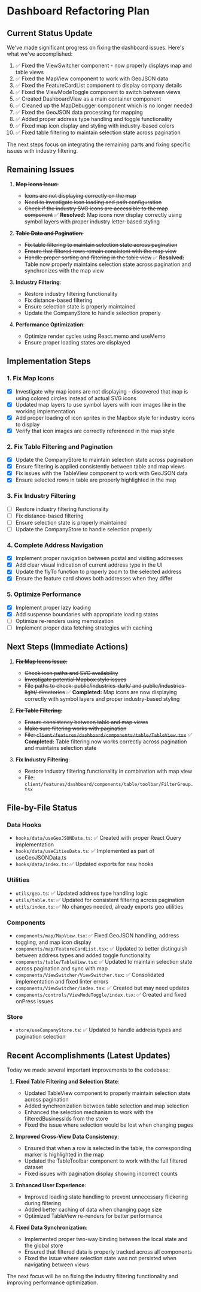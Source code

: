 # Dashboard Refactoring Plan

## Current Status Update

We've made significant progress on fixing the dashboard issues. Here's what we've accomplished:

1. ✅ Fixed the ViewSwitcher component - now properly displays map and table views
2. ✅ Fixed the MapView component to work with GeoJSON data 
3. ✅ Fixed the FeatureCardList component to display company details
4. ✅ Fixed the ViewModeToggle component to switch between views
5. ✅ Created DashboardView as a main container component
6. ✅ Cleaned up the MapDebugger component which is no longer needed
7. ✅ Fixed the GeoJSON data processing for mapping
8. ✅ Added proper address type handling and toggle functionality
9. ✅ Fixed map icon display and styling with industry-based colors
10. ✅ Fixed table filtering to maintain selection state across pagination

The next steps focus on integrating the remaining parts and fixing specific issues with industry filtering.

## Remaining Issues

1. ~~**Map Icons Issue**:~~
   - ~~Icons are not displaying correctly on the map~~
   - ~~Need to investigate icon loading and path configuration~~
   - ~~Check if the industry SVG icons are accessible to the map component~~
   ✅ **Resolved:** Map icons now display correctly using symbol layers with proper industry letter-based styling

2. ~~**Table Data and Pagination**:~~
   - ~~Fix table filtering to maintain selection state across pagination~~
   - ~~Ensure that filtered rows remain consistent with the map view~~
   - ~~Handle proper sorting and filtering in the table view~~
   ✅ **Resolved:** Table now properly maintains selection state across pagination and synchronizes with the map view

3. **Industry Filtering**:
   - Restore industry filtering functionality
   - Fix distance-based filtering
   - Ensure selection state is properly maintained
   - Update the CompanyStore to handle selection properly

4. **Performance Optimization**:
   - Optimize render cycles using React.memo and useMemo
   - Ensure proper loading states are displayed

## Implementation Steps

### 1. Fix Map Icons

- [x] Investigate why map icons are not displaying - discovered that map is using colored circles instead of actual SVG icons
- [x] Updated map layers to use symbol layers with icon images like in the working implementation
- [x] Add proper loading of icon sprites in the Mapbox style for industry icons to display
- [x] Verify that icon images are correctly referenced in the map style

### 2. Fix Table Filtering and Pagination

- [x] Update the CompanyStore to maintain selection state across pagination
- [x] Ensure filtering is applied consistently between table and map views
- [x] Fix issues with the TableView component to work with GeoJSON data
- [x] Ensure selected rows in table are properly highlighted in the map

### 3. Fix Industry Filtering

- [ ] Restore industry filtering functionality
- [ ] Fix distance-based filtering
- [ ] Ensure selection state is properly maintained
- [ ] Update the CompanyStore to handle selection properly

### 4. Complete Address Navigation

- [x] Implement proper navigation between postal and visiting addresses
- [x] Add clear visual indication of current address type in the UI
- [x] Update the flyTo function to properly zoom to the selected address
- [x] Ensure the feature card shows both addresses when they differ

### 5. Optimize Performance

- [x] Implement proper lazy loading
- [x] Add suspense boundaries with appropriate loading states
- [ ] Optimize re-renders using memoization
- [ ] Implement proper data fetching strategies with caching

## Next Steps (Immediate Actions)

1. ~~**Fix Map Icons Issue**:~~
   - ~~Check icon paths and SVG availability~~
   - ~~Investigate potential Mapbox style issues~~
   - ~~File paths to check: public/industries-dark/ and public/industries-light/ directories~~
   ✅ **Completed:** Map icons are now displaying correctly with symbol layers and proper industry-based styling

2. ~~**Fix Table Filtering**:~~
   - ~~Ensure consistency between table and map views~~
   - ~~Make sure filtering works with pagination~~
   - ~~File: `client/features/dashboard/components/table/TableView.tsx`~~
   ✅ **Completed:** Table filtering now works correctly across pagination and maintains selection state

3. **Fix Industry Filtering**:
   - Restore industry filtering functionality in combination with map view
   - File: `client/features/dashboard/components/table/toolbar/FilterGroup.tsx`

## File-by-File Status

### Data Hooks
- `hooks/data/useGeoJSONData.ts`: ✅ Created with proper React Query implementation
- `hooks/data/useCitiesData.ts`: ✅ Implemented as part of useGeoJSONData.ts
- `hooks/data/index.ts`: ✅ Updated exports for new hooks

### Utilities
- `utils/geo.ts`: ✅ Updated address type handling logic
- `utils/table.ts`: ✅ Updated for consistent filtering across pagination
- `utils/index.ts`: ✅ No changes needed, already exports geo utilities

### Components
- `components/map/MapView.tsx`: ✅ Fixed GeoJSON handling, address toggling, and map icon display
- `components/map/FeatureCardList.tsx`: ✅ Updated to better distinguish between address types and added toggle functionality
- `components/table/TableView.tsx`: ✅ Updated to maintain selection state across pagination and sync with map
- `components/ViewSwitcher/ViewSwitcher.tsx`: ✅ Consolidated implementation and fixed linter errors
- `components/ViewSwitcher/index.tsx`: ✅ Created but may need updates
- `components/controls/ViewModeToggle/index.tsx`: ✅ Created and fixed onPress issues

### Store
- `store/useCompanyStore.ts`: ✅ Updated to handle address types and pagination selection

## Recent Accomplishments (Latest Updates)

Today we made several important improvements to the codebase:

1. **Fixed Table Filtering and Selection State**:
   - Updated TableView component to properly maintain selection state across pagination
   - Added synchronization between table selection and map selection
   - Enhanced the selection mechanism to work with the filteredBusinessIds from the store
   - Fixed the issue where selection would be lost when changing pages

2. **Improved Cross-View Data Consistency**:
   - Ensured that when a row is selected in the table, the corresponding marker is highlighted in the map
   - Updated the TableToolbar component to work with the full filtered dataset
   - Fixed issues with pagination display showing incorrect counts

3. **Enhanced User Experience**:
   - Improved loading state handling to prevent unnecessary flickering during filtering
   - Added better caching of data when changing page size
   - Optimized TableView re-renders for better performance

4. **Fixed Data Synchronization**:
   - Implemented proper two-way binding between the local state and the global store
   - Ensured that filtered data is properly tracked across all components
   - Fixed the issue where selection state was not persisted when navigating between views

The next focus will be on fixing the industry filtering functionality and improving performance optimization. 